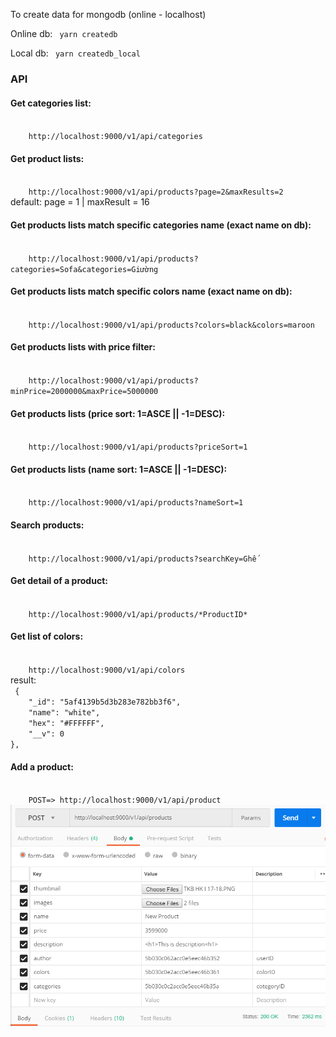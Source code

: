 To create data for mongodb (online - localhost)

Online db:
<code>
    yarn createdb
</code>

Local db:
<code>
    yarn createdb_local
</code>

<h3>API</h3>

<h4> Get categories list: </h4>
<code>
    http://localhost:9000/v1/api/categories
</code>


<h4> Get product lists: </h4>
<code>
    http://localhost:9000/v1/api/products?page=2&maxResults=2
</code>
default: page = 1 | maxResult = 16

<h4> Get products lists match specific categories name (exact name on db): </h4>
<code>
    http://localhost:9000/v1/api/products?categories=Sofa&categories=Giường
</code>

<h4> Get products lists match specific colors name (exact name on db): </h4>
<code>
    http://localhost:9000/v1/api/products?colors=black&colors=maroon
</code>

<h4> Get products lists with price filter: </h4>
<code>
    http://localhost:9000/v1/api/products?minPrice=2000000&maxPrice=5000000
</code>

<h4> Get products lists (price sort: 1=ASCE || -1=DESC): </h4>
<code>
    http://localhost:9000/v1/api/products?priceSort=1
</code>

<h4> Get products lists (name sort: 1=ASCE || -1=DESC): </h4>
<code>
    http://localhost:9000/v1/api/products?nameSort=1
</code>

<h4> Search products: </h4>
<code>
    http://localhost:9000/v1/api/products?searchKey=Ghế
</code>

<h4> Get detail of a product: </h4>
<code>
    http://localhost:9000/v1/api/products/*ProductID*
</code>

<h4> Get list of colors: </h4>
<code>
    http://localhost:9000/v1/api/colors
</code>
result:
<code>
 {
    "_id": "5af4139b5d3b283e782bb3f6",
    "name": "white",
    "hex": "#FFFFFF",
    "__v": 0
},
</code>

<h4> Add a product: </h4>
<code>
    POST=> http://localhost:9000/v1/api/product
</code>
<img src="mdResources/addProduct.PNG"></img>
